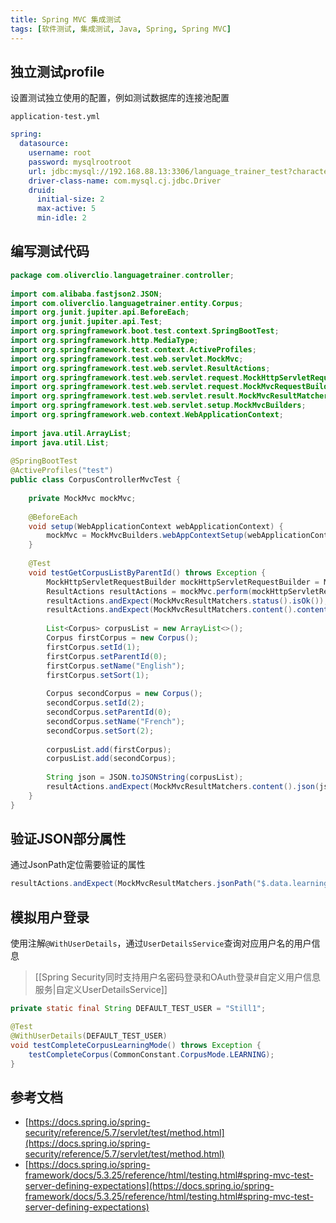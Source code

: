 ```yaml
---
title: Spring MVC 集成测试
tags: [软件测试, 集成测试, Java, Spring, Spring MVC]
---
```


## 独立测试profile

设置测试独立使用的配置，例如测试数据库的连接池配置

`application-test.yml`

```yaml
spring:  
  datasource:  
    username: root  
    password: mysqlrootroot  
    url: jdbc:mysql://192.168.88.13:3306/language_trainer_test?characterEncoding=utf-8&useSSL=true&serverTimeZone=Asia/Shanghai  
    driver-class-name: com.mysql.cj.jdbc.Driver  
    druid:  
      initial-size: 2  
      max-active: 5  
      min-idle: 2
```

## 编写测试代码

```java
package com.oliverclio.languagetrainer.controller;  
  
import com.alibaba.fastjson2.JSON;  
import com.oliverclio.languagetrainer.entity.Corpus;  
import org.junit.jupiter.api.BeforeEach;  
import org.junit.jupiter.api.Test;  
import org.springframework.boot.test.context.SpringBootTest;  
import org.springframework.http.MediaType;  
import org.springframework.test.context.ActiveProfiles;  
import org.springframework.test.web.servlet.MockMvc;  
import org.springframework.test.web.servlet.ResultActions;  
import org.springframework.test.web.servlet.request.MockHttpServletRequestBuilder;  
import org.springframework.test.web.servlet.request.MockMvcRequestBuilders;  
import org.springframework.test.web.servlet.result.MockMvcResultMatchers;  
import org.springframework.test.web.servlet.setup.MockMvcBuilders;  
import org.springframework.web.context.WebApplicationContext;  
  
import java.util.ArrayList;  
import java.util.List;  
  
@SpringBootTest  
@ActiveProfiles("test")  
public class CorpusControllerMvcTest {  
  
    private MockMvc mockMvc;  
  
    @BeforeEach  
    void setup(WebApplicationContext webApplicationContext) {  
        mockMvc = MockMvcBuilders.webAppContextSetup(webApplicationContext).build();  
    }  
  
    @Test  
    void testGetCorpusListByParentId() throws Exception {  
        MockHttpServletRequestBuilder mockHttpServletRequestBuilder = MockMvcRequestBuilders.get("/corpus").param("parentId", "0");  
        ResultActions resultActions = mockMvc.perform(mockHttpServletRequestBuilder);  
        resultActions.andExpect(MockMvcResultMatchers.status().isOk());  
        resultActions.andExpect(MockMvcResultMatchers.content().contentType(MediaType.APPLICATION_JSON));  
  
        List<Corpus> corpusList = new ArrayList<>();  
        Corpus firstCorpus = new Corpus();  
        firstCorpus.setId(1);  
        firstCorpus.setParentId(0);  
        firstCorpus.setName("English");  
        firstCorpus.setSort(1);  
  
        Corpus secondCorpus = new Corpus();  
        secondCorpus.setId(2);  
        secondCorpus.setParentId(0);  
        secondCorpus.setName("French");  
        secondCorpus.setSort(2);  
  
        corpusList.add(firstCorpus);  
        corpusList.add(secondCorpus);  
  
        String json = JSON.toJSONString(corpusList);  
        resultActions.andExpect(MockMvcResultMatchers.content().json(json));  
    }  
}
```

## 验证JSON部分属性

通过JsonPath定位需要验证的属性

```java
resultActions.andExpect(MockMvcResultMatchers.jsonPath("$.data.learningCount").value(2));
```

## 模拟用户登录

使用注解`@WithUserDetails`，通过`UserDetailsService`查询对应用户名的用户信息

> [[Spring Security同时支持用户名密码登录和OAuth登录#自定义用户信息服务|自定义UserDetailsService]]

```java
private static final String DEFAULT_TEST_USER = "Still1";

@Test  
@WithUserDetails(DEFAULT_TEST_USER)  
void testCompleteCorpusLearningMode() throws Exception {  
    testCompleteCorpus(CommonConstant.CorpusMode.LEARNING);  
}
```

## 参考文档

* [https://docs.spring.io/spring-security/reference/5.7/servlet/test/method.html](https://docs.spring.io/spring-security/reference/5.7/servlet/test/method.html)
* [https://docs.spring.io/spring-framework/docs/5.3.25/reference/html/testing.html#spring-mvc-test-server-defining-expectations](https://docs.spring.io/spring-framework/docs/5.3.25/reference/html/testing.html#spring-mvc-test-server-defining-expectations)